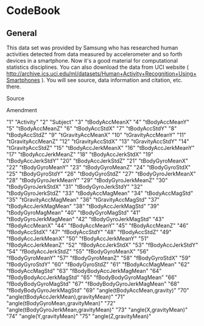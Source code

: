CodeBook
===========
General
---------
This data set was provided by Samsung who has researched human activities detected from data measured by accelerometer and so forth devices in a smartphone. Now it's a good material for computational statistics disciplines. You can also download the data from UCI website (  http://archive.ics.uci.edu/ml/datasets/Human+Activity+Recognition+Using+Smartphones ). You will see source, data information and citation, etc. there.

Source


Amendment

"1" "Activity"
"2" "Subject"
"3" "tBodyAccMeanX"
"4" "tBodyAccMeanY"
"5" "tBodyAccMeanZ"
"6" "tBodyAccStdX"
"7" "tBodyAccStdY"
"8" "tBodyAccStdZ"
"9" "tGravityAccMeanX"
"10" "tGravityAccMeanY"
"11" "tGravityAccMeanZ"
"12" "tGravityAccStdX"
"13" "tGravityAccStdY"
"14" "tGravityAccStdZ"
"15" "tBodyAccJerkMeanX"
"16" "tBodyAccJerkMeanY"
"17" "tBodyAccJerkMeanZ"
"18" "tBodyAccJerkStdX"
"19" "tBodyAccJerkStdY"
"20" "tBodyAccJerkStdZ"
"21" "tBodyGyroMeanX"
"22" "tBodyGyroMeanY"
"23" "tBodyGyroMeanZ"
"24" "tBodyGyroStdX"
"25" "tBodyGyroStdY"
"26" "tBodyGyroStdZ"
"27" "tBodyGyroJerkMeanX"
"28" "tBodyGyroJerkMeanY"
"29" "tBodyGyroJerkMeanZ"
"30" "tBodyGyroJerkStdX"
"31" "tBodyGyroJerkStdY"
"32" "tBodyGyroJerkStdZ"
"33" "tBodyAccMagMean"
"34" "tBodyAccMagStd"
"35" "tGravityAccMagMean"
"36" "tGravityAccMagStd"
"37" "tBodyAccJerkMagMean"
"38" "tBodyAccJerkMagStd"
"39" "tBodyGyroMagMean"
"40" "tBodyGyroMagStd"
"41" "tBodyGyroJerkMagMean"
"42" "tBodyGyroJerkMagStd"
"43" "fBodyAccMeanX"
"44" "fBodyAccMeanY"
"45" "fBodyAccMeanZ"
"46" "fBodyAccStdX"
"47" "fBodyAccStdY"
"48" "fBodyAccStdZ"
"49" "fBodyAccJerkMeanX"
"50" "fBodyAccJerkMeanY"
"51" "fBodyAccJerkMeanZ"
"52" "fBodyAccJerkStdX"
"53" "fBodyAccJerkStdY"
"54" "fBodyAccJerkStdZ"
"55" "fBodyGyroMeanX"
"56" "fBodyGyroMeanY"
"57" "fBodyGyroMeanZ"
"58" "fBodyGyroStdX"
"59" "fBodyGyroStdY"
"60" "fBodyGyroStdZ"
"61" "fBodyAccMagMean"
"62" "fBodyAccMagStd"
"63" "fBodyBodyAccJerkMagMean"
"64" "fBodyBodyAccJerkMagStd"
"65" "fBodyBodyGyroMagMean"
"66" "fBodyBodyGyroMagStd"
"67" "fBodyBodyGyroJerkMagMean"
"68" "fBodyBodyGyroJerkMagStd"
"69" "angle(tBodyAccMean,gravity)"
"70" "angle(tBodyAccJerkMean),gravityMean)"
"71" "angle(tBodyGyroMean,gravityMean)"
"72" "angle(tBodyGyroJerkMean,gravityMean)"
"73" "angle(X,gravityMean)"
"74" "angle(Y,gravityMean)"
"75" "angle(Z,gravityMean)"

